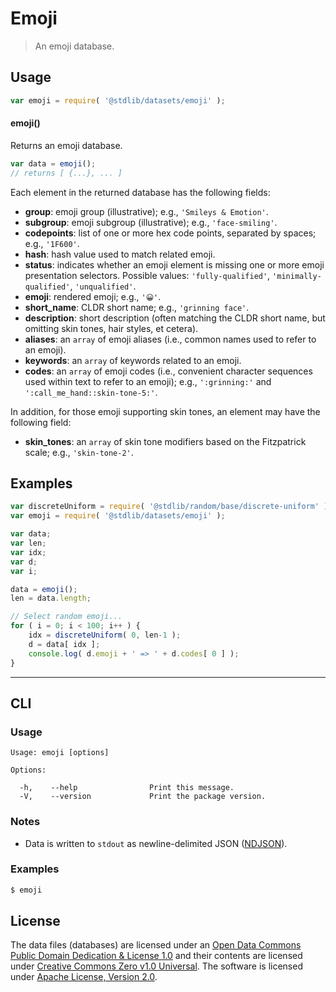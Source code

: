 <!--

@license Apache-2.0

Copyright (c) 2019 The Stdlib Authors.

Licensed under the Apache License, Version 2.0 (the "License");
you may not use this file except in compliance with the License.
You may obtain a copy of the License at

   http://www.apache.org/licenses/LICENSE-2.0

Unless required by applicable law or agreed to in writing, software
distributed under the License is distributed on an "AS IS" BASIS,
WITHOUT WARRANTIES OR CONDITIONS OF ANY KIND, either express or implied.
See the License for the specific language governing permissions and
limitations under the License.

-->

# Emoji

> An emoji database.

<section class="usage">

## Usage

```javascript
var emoji = require( '@stdlib/datasets/emoji' );
```

#### emoji()

Returns an emoji database.

```javascript
var data = emoji();
// returns [ {...}, ... ]
```

Each element in the returned database has the following fields:

-   **group**: emoji group (illustrative); e.g., `'Smileys & Emotion'`.
-   **subgroup**: emoji subgroup (illustrative); e.g., `'face-smiling'`.
-   **codepoints**: list of one or more hex code points, separated by spaces; e.g., `'1F600'`.
-   **hash**: hash value used to match related emoji.
-   **status**: indicates whether an emoji element is missing one or more emoji presentation selectors. Possible values: `'fully-qualified'`, `'minimally-qualified'`, `'unqualified'`.
-   **emoji**: rendered emoji; e.g., `'😀'`.
-   **short_name**: CLDR short name; e.g., `'grinning face'`.
-   **description**: short description (often matching the CLDR short name, but omitting skin tones, hair styles, et cetera).
-   **aliases**: an `array` of emoji aliases (i.e., common names used to refer to an emoji).
-   **keywords**: an `array` of keywords related to an emoji.
-   **codes**: an `array` of emoji codes (i.e., convenient character sequences used within text to refer to an emoji); e.g., `':grinning:'` and `':call_me_hand::skin-tone-5:'`.

In addition, for those emoji supporting skin tones, an element may have the following field:

-   **skin_tones**: an `array` of skin tone modifiers based on the Fitzpatrick scale; e.g., `'skin-tone-2'`.

</section>

<!-- /.usage -->

<section class="examples">

<!-- TODO: more creative example. -->

## Examples

<!-- eslint no-undef: "error" -->

```javascript
var discreteUniform = require( '@stdlib/random/base/discrete-uniform' );
var emoji = require( '@stdlib/datasets/emoji' );

var data;
var len;
var idx;
var d;
var i;

data = emoji();
len = data.length;

// Select random emoji...
for ( i = 0; i < 100; i++ ) {
    idx = discreteUniform( 0, len-1 );
    d = data[ idx ];
    console.log( d.emoji + ' => ' + d.codes[ 0 ] );
}
```

</section>

<!-- /.examples -->

* * *

<section class="cli">

## CLI

<section class="usage">

### Usage

```text
Usage: emoji [options]

Options:

  -h,    --help                Print this message.
  -V,    --version             Print the package version.
```

</section>

<!-- /.usage -->

<section class="notes">

### Notes

-   Data is written to `stdout` as newline-delimited JSON ([NDJSON][ndjson]).

<section class="examples">

### Examples

```bash
$ emoji
```

</section>

<!-- /.examples -->

</section>

<!-- /.cli -->

<!-- <license> -->

## License

The data files (databases) are licensed under an [Open Data Commons Public Domain Dedication & License 1.0][pddl-1.0] and their contents are licensed under [Creative Commons Zero v1.0 Universal][cc0]. The software is licensed under [Apache License, Version 2.0][apache-license].

<!-- </license> -->

<section class="links">

[pddl-1.0]: http://opendatacommons.org/licenses/pddl/1.0/

[cc0]: https://creativecommons.org/publicdomain/zero/1.0

[apache-license]: https://www.apache.org/licenses/LICENSE-2.0

[ndjson]: http://specs.frictionlessdata.io/ndjson/

</section>

<!-- /.links -->
